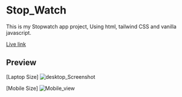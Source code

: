 # Stop_Watch
This is my Stopwatch app project, Using  html, tailwind CSS and vanilla javascript.

[Live link]()

## Preview

[Laptop Size]
![desktop_Screenshot](https://user-images.githubusercontent.com/87421888/228918468-97fedf44-a346-4e48-a7dc-b4667021068b.png)

[Mobile Size]
![Mobile_view](https://user-images.githubusercontent.com/87421888/228918516-6b059ffd-808a-4c1a-9e7d-c03077875549.png)

